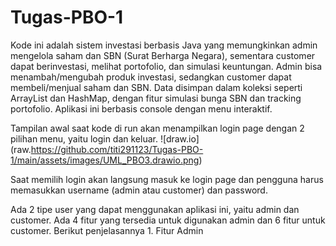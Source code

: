 # Tugas-PBO-1

Kode ini adalah sistem investasi berbasis Java yang memungkinkan admin mengelola saham dan SBN (Surat Berharga Negara), sementara customer dapat berinvestasi, melihat portofolio, dan simulasi keuntungan. Admin bisa menambah/mengubah produk investasi, sedangkan customer dapat membeli/menjual saham dan SBN. Data disimpan dalam koleksi seperti ArrayList dan HashMap, dengan fitur simulasi bunga SBN dan tracking portofolio. Aplikasi ini berbasis console dengan menu interaktif.

Tampilan awal saat kode di run akan menampilkan login page dengan 2 pilihan menu, yaitu login dan keluar. 
![draw.io] (raw.https://github.com/titi291123/Tugas-PBO-1/main/assets/images/UML_PBO3.drawio.png)

Saat memilih login akan langsung masuk ke login page dan pengguna harus memasukkan username (admin atau customer) dan password.

Ada 2 tipe user yang dapat menggunakan aplikasi ini, yaitu admin dan customer. Ada 4 fitur yang tersedia untuk digunakan admin dan 6 fitur untuk  customer. Berikut penjelasannya
    1. Fitur Admin
